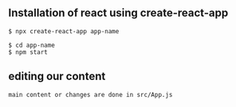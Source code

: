 ## Installation of react using create-react-app

```shell
$ npx create-react-app app-name

$ cd app-name
$ npm start

```

## editing our content

```content
main content or changes are done in src/App.js
```
